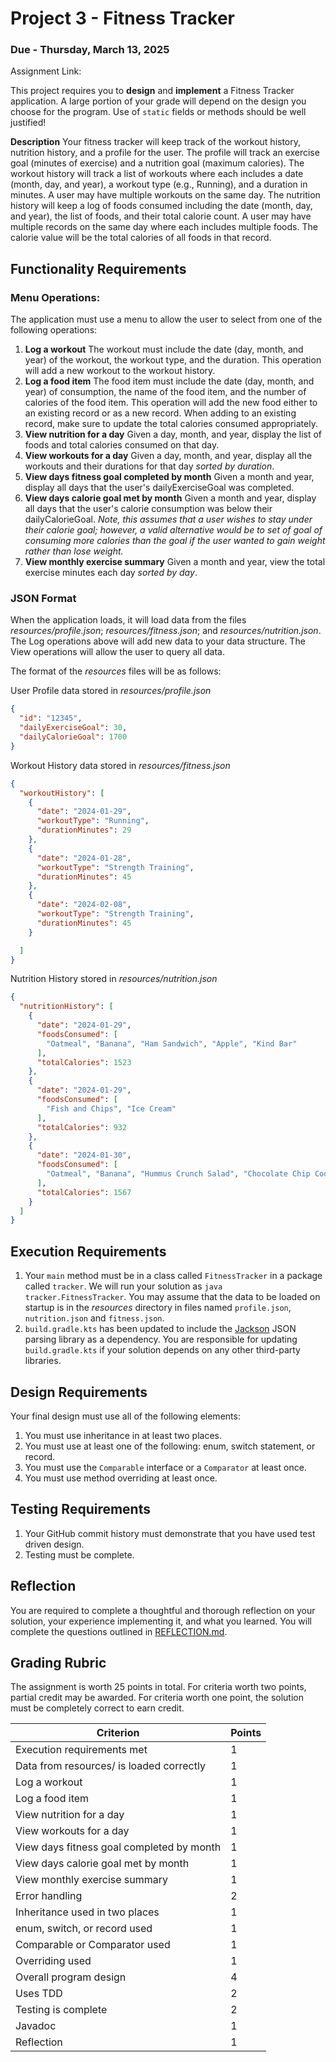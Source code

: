 # Project 3 - Fitness Tracker

### Due - Thursday, March 13, 2025

Assignment Link: []()

This project requires you to **design** and **implement** a Fitness Tracker application. A large portion of your grade will depend on the design you choose for the program. Use of `static` fields or methods should be well justified!

**Description** Your fitness tracker will keep track of the workout history, nutrition history, and a profile for the user. The profile will track an exercise goal (minutes of exercise) and a nutrition goal (maximum calories). The workout history will track a list of workouts where each includes a date (month, day, and year), a workout type (e.g., Running), and a duration in minutes. A user may have multiple workouts on the same day. The nutrition history will keep a log of foods consumed including the date (month, day, and year), the list of foods, and their total calorie count. A user may have multiple records on the same day where each includes multiple foods. The calorie value will be the total calories of all foods in that record.

## Functionality Requirements

### Menu Operations: 
The application must use a menu to allow the user to select from one of the following operations:

1. **Log a workout** The workout must include the date (day, month, and year) of the workout, the workout type, and the duration. This operation will add a new workout to the workout history.
2. **Log a food item** The food item must include the date (day, month, and year) of consumption, the name of the food item, and the number of calories of the food item. This operation will add the new food either to an existing record or as a new record. When adding to an existing record, make sure to update the total calories consumed appropriately.
3. **View nutrition for a day** Given a day, month, and year, display the list of foods and total calories consumed on that day.
4. **View workouts for a day** Given a day, month, and year, display all the workouts and their durations for that day *sorted by duration*.
5. **View days fitness goal completed by month** Given a month and year, display all days that the user's dailyExerciseGoal was completed. 
6. **View days calorie goal met by month** Given a month and year, display all days that the user's calorie consumption was below their dailyCalorieGoal. *Note, this assumes that a user wishes to stay under their calorie goal; however, a valid alternative would be to set of goal of consuming more calories than the goal if the user wanted to gain weight rather than lose weight.*
7. **View monthly exercise summary** Given a month and year, view the total exercise minutes each day *sorted by day*.

### JSON Format
When the application loads, it will load data from the files *resources/profile.json*; *resources/fitness.json*; and *resources/nutrition.json*. The Log operations above will add new data to your data structure. The View operations will allow the user to query all data. 

The format of the *resources* files will be as follows:

User Profile data stored in *resources/profile.json*
```json
{
  "id": "12345",
  "dailyExerciseGoal": 30,
  "dailyCalorieGoal": 1700
}
```

Workout History data stored in *resources/fitness.json*
```json
{
  "workoutHistory": [
    {
      "date": "2024-01-29",
      "workoutType": "Running",
      "durationMinutes": 29
    },
    {
      "date": "2024-01-28",
      "workoutType": "Strength Training",
      "durationMinutes": 45
    },
    {
      "date": "2024-02-08",
      "workoutType": "Strength Training",
      "durationMinutes": 45
    }

  ]
}
```

Nutrition History stored in *resources/nutrition.json*
```json
{
  "nutritionHistory": [
    {
      "date": "2024-01-29",
      "foodsConsumed": [
        "Oatmeal", "Banana", "Ham Sandwich", "Apple", "Kind Bar"
      ],
      "totalCalories": 1523
    },
    {
      "date": "2024-01-29",
      "foodsConsumed": [
        "Fish and Chips", "Ice Cream"
      ],
      "totalCalories": 932
    },
    {
      "date": "2024-01-30",
      "foodsConsumed": [
        "Oatmeal", "Banana", "Hummus Crunch Salad", "Chocolate Chip Cookie", "Cauliflower Soup"
      ],
      "totalCalories": 1567
    }
  ]
}
```

## Execution Requirements

1. Your `main` method must be in a class called `FitnessTracker` in a package called `tracker`. We will run your solution as `java tracker.FitnessTracker`. You may assume that the data to be loaded on startup is in the *resources* directory in files named `profile.json`, `nutrition.json` and `fitness.json`.
2. `build.gradle.kts` has been updated to include the [Jackson](https://github.com/FasterXML/jackson) JSON parsing library as a dependency. You are responsible for updating `build.gradle.kts` if your solution depends on any other third-party libraries.

## Design Requirements

Your final design must use all of the following elements:

1. You must use inheritance in at least two places.
2. You must use at least one of the following: enum, switch statement, or record.
3. You must use the `Comparable` interface or a `Comparator` at least once.
4. You must use method overriding at least once.

## Testing Requirements

1. Your GitHub commit history must demonstrate that you have used test driven design.
2. Testing must be complete.

## Reflection

You are required to complete a thoughtful and thorough reflection on your solution, your experience implementing it, and what you learned. You will complete the questions outlined in [REFLECTION.md](REFLECTION.md).

## Grading Rubric

The assignment is worth 25 points in total. For criteria worth two points,
partial credit may be awarded. For criteria worth one point, the solution must
be completely correct to earn credit.

| Criterion                                 | Points | 
|-------------------------------------------|--------|
| Execution requirements met                | 1      |
| Data from resources/ is loaded correctly  | 1      |
| Log a workout                             | 1      | 
| Log a food item                           | 1      | 
| View nutrition for a day                  | 1      |
| View workouts for a day                   | 1      |
| View days fitness goal completed by month | 1      |
| View days calorie goal met by month       | 1      |
| View monthly exercise summary             | 1      |
| Error handling                            | 2      |
| Inheritance used in two places            | 1      |
| enum, switch, or record used              | 1      |
| Comparable or Comparator used             | 1      |
| Overriding used                           | 1      |
| Overall program design                    | 4      | 
| Uses TDD                                  | 2      |
| Testing is complete                       | 2      |
| Javadoc                                   | 1      | 
| Reflection                                | 1      | 